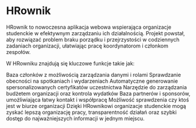 # HRownik
HRownik to nowoczesna aplikacja webowa wspierająca organizacje studenckie w efektywnym zarządzaniu ich działalnością. Projekt powstał, aby rozwiązać problem braku porządku i przejrzystości w codziennych zadaniach organizacji, ułatwiając pracę koordynatorom i członkom zespołów.

W HRowniku znajdują się kluczowe funkcje takie jak:

Baza członków z możliwością zarządzania danymi i rolami
Sprawdzanie obecności na spotkaniach i wydarzeniach
Automatyczne generowanie spersonalizowanych certyfikatów uczestnictwa
Narzędzie do zarządzania budżetem organizacji oraz kontrola wydatków
Baza partnerów i sponsorów, umożliwiająca łatwy kontakt i współpracę
Możliwość sprawdzenia czy ktoś jest w biurze organizacji
Dzięki HRownikowi organizacje studenckie mogą zyskać lepszą organizację pracy, transparentność działań oraz szybki dostęp do najważniejszych informacji w jednym miejscu.
